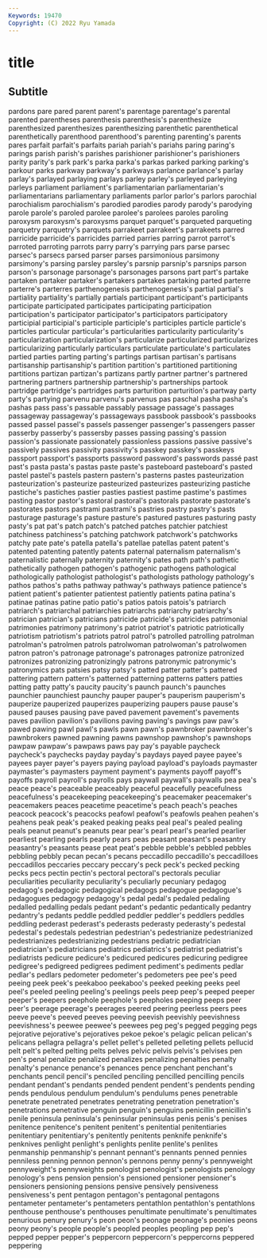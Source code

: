 ```yaml
---
Keywords: 19470
Copyright: (C) 2022 Ryu Yamada
---
```



# title

## Subtitle
pardons pare pared parent parent's parentage parentage's
parental parented parentheses parenthesis parenthesis's parenthesize parenthesized parenthesizes parenthesizing parenthetic
parenthetical parenthetically parenthood parenthood's parenting parenting's parents pares parfait parfait's
parfaits pariah pariah's pariahs paring paring's parings parish parish's parishes
parishioner parishioner's parishioners parity parity's park park's parka parka's parkas
parked parking parking's parkour parks parkway parkway's parkways parlance parlance's
parlay parlay's parlayed parlaying parlays parley parley's parleyed parleying parleys
parliament parliament's parliamentarian parliamentarian's parliamentarians parliamentary parliaments parlor parlor's parlors
parochial parochialism parochialism's parodied parodies parody parody's parodying parole parole's
paroled parolee parolee's parolees paroles paroling paroxysm paroxysm's paroxysms parquet
parquet's parqueted parqueting parquetry parquetry's parquets parrakeet parrakeet's parrakeets parred
parricide parricide's parricides parried parries parring parrot parrot's parroted parroting
parrots parry parry's parrying pars parse parsec parsec's parsecs parsed
parser parses parsimonious parsimony parsimony's parsing parsley parsley's parsnip parsnip's
parsnips parson parson's parsonage parsonage's parsonages parsons part part's partake
partaken partaker partaker's partakers partakes partaking parted parterre parterre's parterres
parthenogenesis parthenogenesis's partial partial's partiality partiality's partially partials participant participant's
participants participate participated participates participating participation participation's participator participator's participators
participatory participial participial's participle participle's participles particle particle's particles particular
particular's particularities particularity particularity's particularization particularization's particularize particularized particularizes particularizing
particularly particulars particulate particulate's particulates partied parties parting parting's partings
partisan partisan's partisans partisanship partisanship's partition partition's partitioned partitioning partitions
partizan partizan's partizans partly partner partner's partnered partnering partners partnership
partnership's partnerships partook partridge partridge's partridges parts parturition parturition's partway
party party's partying parvenu parvenu's parvenus pas paschal pasha pasha's
pashas pass pass's passable passably passage passage's passages passageway passageway's
passageways passbook passbook's passbooks passed passel passel's passels passenger passenger's
passengers passer passerby passerby's passersby passes passing passing's passion passion's
passionate passionately passionless passions passive passive's passively passives passivity passivity's
passkey passkey's passkeys passport passport's passports password password's passwords passé
past past's pasta pasta's pastas paste paste's pasteboard pasteboard's pasted
pastel pastel's pastels pastern pastern's pasterns pastes pasteurization pasteurization's pasteurize
pasteurized pasteurizes pasteurizing pastiche pastiche's pastiches pastier pasties pastiest pastime
pastime's pastimes pasting pastor pastor's pastoral pastoral's pastorals pastorate pastorate's
pastorates pastors pastrami pastrami's pastries pastry pastry's pasts pasturage pasturage's
pasture pasture's pastured pastures pasturing pasty pasty's pat pat's patch
patch's patched patches patchier patchiest patchiness patchiness's patching patchwork patchwork's
patchworks patchy pate pate's patella patella's patellae patellas patent patent's
patented patenting patently patents paternal paternalism paternalism's paternalistic paternally paternity
paternity's pates path path's pathetic pathetically pathogen pathogen's pathogenic pathogens
pathological pathologically pathologist pathologist's pathologists pathology pathology's pathos pathos's paths
pathway pathway's pathways patience patience's patient patient's patienter patientest patiently
patients patina patina's patinae patinas patine patio patio's patios patois
patois's patriarch patriarch's patriarchal patriarchies patriarchs patriarchy patriarchy's patrician patrician's
patricians patricide patricide's patricides patrimonial patrimonies patrimony patrimony's patriot patriot's
patriotic patriotically patriotism patriotism's patriots patrol patrol's patrolled patrolling patrolman
patrolman's patrolmen patrols patrolwoman patrolwoman's patrolwomen patron patron's patronage patronage's
patronages patronize patronized patronizes patronizing patronizingly patrons patronymic patronymic's patronymics
pats patsies patsy patsy's patted patter patter's pattered pattering pattern
pattern's patterned patterning patterns patters patties patting patty patty's paucity
paucity's paunch paunch's paunches paunchier paunchiest paunchy pauper pauper's pauperism
pauperism's pauperize pauperized pauperizes pauperizing paupers pause pause's paused pauses
pausing pave paved pavement pavement's pavements paves pavilion pavilion's pavilions
paving paving's pavings paw paw's pawed pawing pawl pawl's pawls
pawn pawn's pawnbroker pawnbroker's pawnbrokers pawned pawning pawns pawnshop pawnshop's
pawnshops pawpaw pawpaw's pawpaws paws pay pay's payable paycheck paycheck's
paychecks payday payday's paydays payed payee payee's payees payer payer's
payers paying payload payload's payloads paymaster paymaster's paymasters payment payment's
payments payoff payoff's payoffs payroll payroll's payrolls pays paywall paywall's
paywalls pea pea's peace peace's peaceable peaceably peaceful peacefully peacefulness
peacefulness's peacekeeping peacekeeping's peacemaker peacemaker's peacemakers peaces peacetime peacetime's peach
peach's peaches peacock peacock's peacocks peafowl peafowl's peafowls peahen peahen's
peahens peak peak's peaked peaking peaks peal peal's pealed pealing
peals peanut peanut's peanuts pear pear's pearl pearl's pearled pearlier
pearliest pearling pearls pearly pears peas peasant peasant's peasantry peasantry's
peasants pease peat peat's pebble pebble's pebbled pebbles pebbling pebbly
pecan pecan's pecans peccadillo peccadillo's peccadilloes peccadillos peccaries peccary peccary's
peck peck's pecked pecking pecks pecs pectin pectin's pectoral pectoral's
pectorals peculiar peculiarities peculiarity peculiarity's peculiarly pecuniary pedagog pedagog's pedagogic
pedagogical pedagogs pedagogue pedagogue's pedagogues pedagogy pedagogy's pedal pedal's pedaled
pedaling pedalled pedalling pedals pedant pedant's pedantic pedantically pedantry pedantry's
pedants peddle peddled peddler peddler's peddlers peddles peddling pederast pederast's
pederasts pederasty pederasty's pedestal pedestal's pedestals pedestrian pedestrian's pedestrianize pedestrianized
pedestrianizes pedestrianizing pedestrians pediatric pediatrician pediatrician's pediatricians pediatrics pediatrics's pediatrist
pediatrist's pediatrists pedicure pedicure's pedicured pedicures pedicuring pedigree pedigree's pedigreed
pedigrees pediment pediment's pediments pedlar pedlar's pedlars pedometer pedometer's pedometers
pee pee's peed peeing peek peek's peekaboo peekaboo's peeked peeking
peeks peel peel's peeled peeling peeling's peelings peels peep peep's
peeped peeper peeper's peepers peephole peephole's peepholes peeping peeps peer
peer's peerage peerage's peerages peered peering peerless peers pees peeve
peeve's peeved peeves peeving peevish peevishly peevishness peevishness's peewee peewee's
peewees peg peg's pegged pegging pegs pejorative pejorative's pejoratives pekoe
pekoe's pelagic pelican pelican's pelicans pellagra pellagra's pellet pellet's pelleted
pelleting pellets pellucid pelt pelt's pelted pelting pelts pelves pelvic
pelvis pelvis's pelvises pen pen's penal penalize penalized penalizes penalizing
penalties penalty penalty's penance penance's penances pence penchant penchant's penchants
pencil pencil's penciled penciling pencilled pencilling pencils pendant pendant's pendants
pended pendent pendent's pendents pending pends pendulous pendulum pendulum's pendulums
penes penetrable penetrate penetrated penetrates penetrating penetration penetration's penetrations penetrative
penguin penguin's penguins penicillin penicillin's penile peninsula peninsula's peninsular peninsulas
penis penis's penises penitence penitence's penitent penitent's penitential penitentiaries penitentiary
penitentiary's penitently penitents penknife penknife's penknives penlight penlight's penlights penlite
penlite's penlites penmanship penmanship's pennant pennant's pennants penned pennies penniless
penning pennon pennon's pennons penny penny's pennyweight pennyweight's pennyweights penologist
penologist's penologists penology penology's pens pension pension's pensioned pensioner pensioner's
pensioners pensioning pensions pensive pensively pensiveness pensiveness's pent pentagon pentagon's
pentagonal pentagons pentameter pentameter's pentameters pentathlon pentathlon's pentathlons penthouse penthouse's
penthouses penultimate penultimate's penultimates penurious penury penury's peon peon's peonage
peonage's peonies peons peony peony's people people's peopled peoples peopling
pep pep's pepped pepper pepper's peppercorn peppercorn's peppercorns peppered peppering
